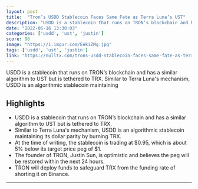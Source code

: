 ```yaml
---
layout: post
title:  "Tron’s USDD Stablecoin Faces Same Fate as Terra Luna’s UST"
description: "USDD is a stablecoin that runs on TRON’s blockchain and has a similar algorithm to UST but is tethered to TRX. Similar to Terra Luna's mechanism, USDD is an algorithmic stablecoin maintaining"
date: "2022-06-16 13:30:03"
categories: ['usdd', 'ust', 'justin']
score: 96
image: "https://i.imgur.com/EekiZMg.jpg"
tags: ['usdd', 'ust', 'justin']
link: "https://nulltx.com/trons-usdd-stablecoin-faces-same-fate-as-terra-lunas-ust/?utm_source=coingecko&amp;utm_content=coingecko&amp;utm_campaign=coingecko&amp;utm_medium=coingecko&amp;utm_term=coingecko"
---
```


USDD is a stablecoin that runs on TRON’s blockchain and has a similar algorithm to UST but is tethered to TRX. Similar to Terra Luna's mechanism, USDD is an algorithmic stablecoin maintaining

## Highlights

- USDD is a stablecoin that runs on TRON’s blockchain and has a similar algorithm to UST but is tethered to TRX.
- Similar to Terra Luna's mechanism, USDD is an algorithmic stablecoin maintaining its dollar parity by burning TRX.
- At the time of writing, the stablecoin is trading at $0.95, which is about 5% below its target price peg of $1.
- The founder of TRON, Justin Sun, is optimistic and believes the peg will be restored within the next 24 hours.
- TRON will deploy funds to safeguard TRX from the funding rate of shorting it on Binance.

---
